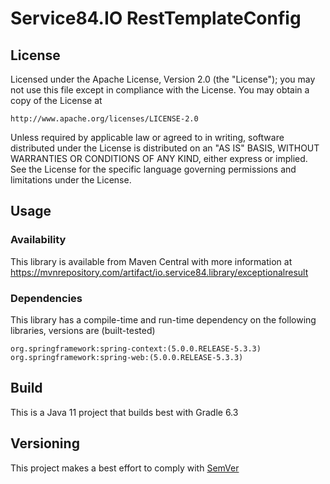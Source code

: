 # Service84.IO RestTemplateConfig

## License
Licensed under the Apache License, Version 2.0 (the "License");
you may not use this file except in compliance with the License.
You may obtain a copy of the License at

    http://www.apache.org/licenses/LICENSE-2.0

Unless required by applicable law or agreed to in writing, software
distributed under the License is distributed on an "AS IS" BASIS,
WITHOUT WARRANTIES OR CONDITIONS OF ANY KIND, either express or implied.
See the License for the specific language governing permissions and
limitations under the License.

## Usage
### Availability
This library is available from Maven Central with more information at
https://mvnrepository.com/artifact/io.service84.library/exceptionalresult

### Dependencies
This library has a compile-time and run-time dependency on the following libraries,
versions are (built-tested)

    org.springframework:spring-context:(5.0.0.RELEASE-5.3.3)
    org.springframework:spring-web:(5.0.0.RELEASE-5.3.3)

## Build
This is a Java 11 project that builds best with Gradle 6.3

## Versioning
This project makes a best effort to comply with [SemVer](https://semver.org/)
